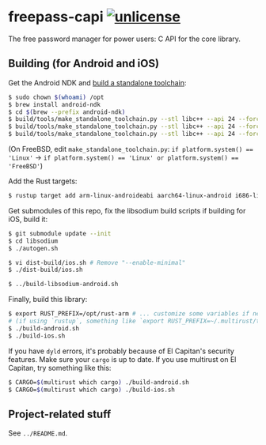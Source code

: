 # freepass-capi [![unlicense](https://img.shields.io/badge/un-license-green.svg?style=flat)](http://unlicense.org)

The free password manager for power users: C API for the core library.

## Building (for Android and iOS)

Get the Android NDK and [build a standalone toolchain](https://developer.android.com/ndk/guides/standalone_toolchain.html):

```bash
$ sudo chown $(whoami) /opt
$ brew install android-ndk
$ cd $(brew --prefix android-ndk)
$ build/tools/make_standalone_toolchain.py --stl libc++ --api 24 --force --arch arm   --install-dir /opt/ndk
$ build/tools/make_standalone_toolchain.py --stl libc++ --api 24 --force --arch arm64 --install-dir /opt/ndk64
$ build/tools/make_standalone_toolchain.py --stl libc++ --api 24 --force --arch x86   --install-dir /opt/ndkx86
```

(On FreeBSD, edit `make_standalone_toolchain.py`: `if platform.system() == 'Linux'` -> `if platform.system() == 'Linux' or platform.system() == 'FreeBSD'`)

Add the Rust targets:

```bash
$ rustup target add arm-linux-androideabi aarch64-linux-android i686-linux-android
```

Get submodules of this repo, fix the libsodium build scripts if building for iOS, build it:

```bash
$ git submodule update --init
$ cd libsodium
$ ./autogen.sh

$ vi dist-build/ios.sh # Remove "--enable-minimal"
$ ./dist-build/ios.sh

$ ../build-libsodium-android.sh
```

Finally, build this library:

```bash
$ export RUST_PREFIX=/opt/rust-arm # ... customize some variables if necessary (see the scripts)
# (if using `rustup`, something like `export RUST_PREFIX=~/.multirust/toolchains/stable-x86_64-apple-darwin`)
$ ./build-android.sh
$ ./build-ios.sh
```

If you have `dyld` errors, it's probably because of El Capitan's security features.
Make sure your `cargo` is up to date.
If you use multirust on El Capitan, try something like this:

```bash
$ CARGO=$(multirust which cargo) ./build-android.sh
$ CARGO=$(multirust which cargo) ./build-ios.sh
```

## Project-related stuff

See `../README.md`.
